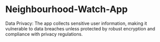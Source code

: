 # Neighbourhood-Watch-App
Data Privacy: The app collects sensitive user information, making it vulnerable to data breaches unless protected by robust encryption and compliance with privacy regulations.
